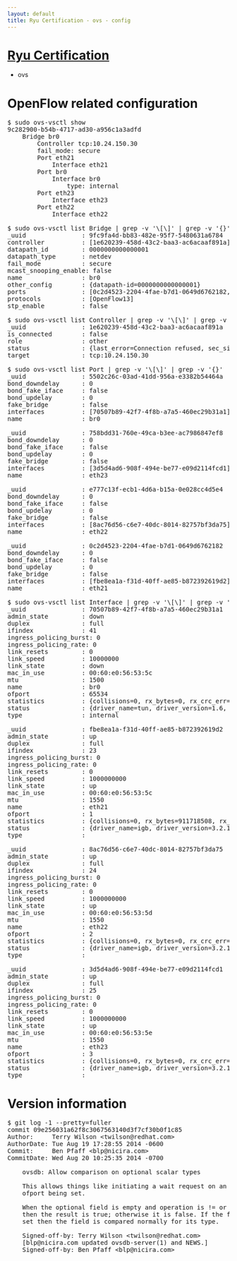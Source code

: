 ```yaml
---
layout: default
title: Ryu Certification - ovs - config
---
```

# [Ryu Certification](http://osrg.github.io/ryu/certification.html)
* ovs 

# OpenFlow related configuration
<pre>
$ sudo ovs-vsctl show
9c282900-b54b-4717-ad30-a956c1a3adfd
    Bridge br0
        Controller tcp:10.24.150.30
        fail_mode: secure
        Port eth21
            Interface eth21
        Port br0
            Interface br0
                type: internal
        Port eth23
            Interface eth23
        Port eth22
            Interface eth22

$ sudo ovs-vsctl list Bridge | grep -v '\[\]' | grep -v '{}'
_uuid               : 9fc9fa4d-bb83-482e-95f7-5480631a6784
controller          : [1e620239-458d-43c2-baa3-ac6acaaf891a]
datapath_id         : 0000000000000001
datapath_type       : netdev
fail_mode           : secure
mcast_snooping_enable: false
name                : br0
other_config        : {datapath-id=0000000000000001}
ports               : [0c2d4523-2204-4fae-b7d1-0649d6762182, 5502c26c-03ad-41dd-956a-e3382b54464a, 758bdd31-760e-49ca-b3ee-ac7986847ef8, e777c13f-ecb1-4d6a-b15a-0e028cc4d5e4]
protocols           : [OpenFlow13]
stp_enable          : false

$ sudo ovs-vsctl list Controller | grep -v '\[\]' | grep -v '{}'
_uuid               : 1e620239-458d-43c2-baa3-ac6acaaf891a
is_connected        : false
role                : other
status              : {last_error=Connection refused, sec_since_connect=672, sec_since_disconnect=1, state=BACKOFF}
target              : tcp:10.24.150.30

$ sudo ovs-vsctl list Port | grep -v '\[\]' | grep -v '{}'
_uuid               : 5502c26c-03ad-41dd-956a-e3382b54464a
bond_downdelay      : 0
bond_fake_iface     : false
bond_updelay        : 0
fake_bridge         : false
interfaces          : [70507b89-42f7-4f8b-a7a5-460ec29b31a1]
name                : br0

_uuid               : 758bdd31-760e-49ca-b3ee-ac7986847ef8
bond_downdelay      : 0
bond_fake_iface     : false
bond_updelay        : 0
fake_bridge         : false
interfaces          : [3d5d4ad6-908f-494e-be77-e09d2114fcd1]
name                : eth23

_uuid               : e777c13f-ecb1-4d6a-b15a-0e028cc4d5e4
bond_downdelay      : 0
bond_fake_iface     : false
bond_updelay        : 0
fake_bridge         : false
interfaces          : [8ac76d56-c6e7-40dc-8014-82757bf3da75]
name                : eth22

_uuid               : 0c2d4523-2204-4fae-b7d1-0649d6762182
bond_downdelay      : 0
bond_fake_iface     : false
bond_updelay        : 0
fake_bridge         : false
interfaces          : [fbe8ea1a-f31d-40ff-ae85-b872392619d2]
name                : eth21

$ sudo ovs-vsctl list Interface | grep -v '\[\]' | grep -v '{}'
_uuid               : 70507b89-42f7-4f8b-a7a5-460ec29b31a1
admin_state         : down
duplex              : full
ifindex             : 41
ingress_policing_burst: 0
ingress_policing_rate: 0
link_resets         : 0
link_speed          : 10000000
link_state          : down
mac_in_use          : 00:60:e0:56:53:5c
mtu                 : 1500
name                : br0
ofport              : 65534
statistics          : {collisions=0, rx_bytes=0, rx_crc_err=0, rx_dropped=0, rx_errors=0, rx_frame_err=0, rx_over_err=0, rx_packets=0, tx_bytes=0, tx_dropped=0, tx_errors=0, tx_packets=0}
status              : {driver_name=tun, driver_version=1.6, firmware_version=N/A}
type                : internal

_uuid               : fbe8ea1a-f31d-40ff-ae85-b872392619d2
admin_state         : up
duplex              : full
ifindex             : 23
ingress_policing_burst: 0
ingress_policing_rate: 0
link_resets         : 0
link_speed          : 1000000000
link_state          : up
mac_in_use          : 00:60:e0:56:53:5c
mtu                 : 1550
name                : eth21
ofport              : 1
statistics          : {collisions=0, rx_bytes=911718508, rx_crc_err=0, rx_dropped=0, rx_errors=0, rx_frame_err=0, rx_over_err=0, rx_packets=612400, tx_bytes=0, tx_dropped=0, tx_errors=0, tx_packets=0}
status              : {driver_name=igb, driver_version=3.2.10-k, firmware_version=2.10-9}
type                : 

_uuid               : 8ac76d56-c6e7-40dc-8014-82757bf3da75
admin_state         : up
duplex              : full
ifindex             : 24
ingress_policing_burst: 0
ingress_policing_rate: 0
link_resets         : 0
link_speed          : 1000000000
link_state          : up
mac_in_use          : 00:60:e0:56:53:5d
mtu                 : 1550
name                : eth22
ofport              : 2
statistics          : {collisions=0, rx_bytes=0, rx_crc_err=0, rx_dropped=0, rx_errors=0, rx_frame_err=0, rx_over_err=0, rx_packets=0, tx_bytes=371073552, tx_dropped=0, tx_errors=0, tx_packets=249528}
status              : {driver_name=igb, driver_version=3.2.10-k, firmware_version=2.10-9}
type                : 

_uuid               : 3d5d4ad6-908f-494e-be77-e09d2114fcd1
admin_state         : up
duplex              : full
ifindex             : 25
ingress_policing_burst: 0
ingress_policing_rate: 0
link_resets         : 0
link_speed          : 1000000000
link_state          : up
mac_in_use          : 00:60:e0:56:53:5e
mtu                 : 1550
name                : eth23
ofport              : 3
statistics          : {collisions=0, rx_bytes=0, rx_crc_err=0, rx_dropped=0, rx_errors=0, rx_frame_err=0, rx_over_err=0, rx_packets=0, tx_bytes=722889000, tx_dropped=0, tx_errors=0, tx_packets=481926}
status              : {driver_name=igb, driver_version=3.2.10-k, firmware_version=2.10-9}
type                : 
</pre>

# Version information
<pre>
$ git log -1 --pretty=fuller
commit 09e256031a62f8c3067563140d3f7cf30b0f1c85
Author:     Terry Wilson &lt;twilson@redhat.com&gt;
AuthorDate: Tue Aug 19 17:28:55 2014 -0600
Commit:     Ben Pfaff &lt;blp@nicira.com&gt;
CommitDate: Wed Aug 20 10:25:35 2014 -0700

    ovsdb: Allow comparison on optional scalar types
    
    This allows things like initiating a wait request on an interface
    ofport being set.
    
    When the optional field is empty and operation is != or excludes
    then the result is true; otherwise it is false. If the field is
    set then the field is compared normally for its type.
    
    Signed-off-by: Terry Wilson &lt;twilson@redhat.com&gt;
    [blp@nicira.com updated ovsdb-server&#40;1&#41; and NEWS.]
    Signed-off-by: Ben Pfaff &lt;blp@nicira.com&gt;
</pre>
